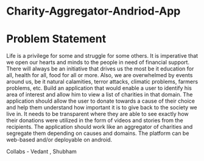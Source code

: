 # Charity-Aggregator-Andriod-App

# Problem Statement
Life is a privilege for some and struggle for some others. It is imperative that we
open our hearts and minds to the people in need of financial support. There will
always be an initiative that drives us the most be it education for all, health for all,
food for all or more. Also, we are overwhelmed by events around us, be it natural
calamities, terror attacks, climatic problems, farmers problems, etc. Build an
application that would enable a user to identify his area of interest and allow him to
view a list of charities in that domain. The application should allow the user to
donate towards a cause of their choice and help them understand how important it
is to give back to the society we live in. It needs to be transparent where they are
able to see exactly how their donations were utilized in the form of videos and
stories from the recipients. The application should work like an aggregator of
charities and segregate them depending on causes and domains. The platform can
be web-based and/or deployable on android.


Collabs - Vedant , Shubham 
